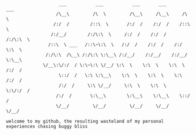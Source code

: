 ```
                    ___           ___           ___       ___       ___     
                   /\__\         /\  \         /\__\     /\__\     /\  \    
                  /:/  /        /::\  \       /:/  /    /:/  /    /::\  \   
                 /:/__/        /:/\:\  \     /:/  /    /:/  /    /:/\:\  \  
                /::\  \ ___   /::\~\:\  \   /:/  /    /:/  /    /:/  \:\  \ 
               /:/\:\  /\__\ /:/\:\ \:\__\ /:/__/    /:/__/    /:/__/ \:\__\
              \/__\:\/:/  / \:\~\:\ \/__/ \:\  \    \:\  \    \:\  \ /:/  /
                    \::/  /   \:\ \:\__\    \:\  \    \:\  \    \:\  /:/  / 
                    /:/  /     \:\ \/__/     \:\  \    \:\  \    \:\/:/  /  
                   /:/  /       \:\__\        \:\__\    \:\__\    \::/  /   
                   \/__/         \/__/         \/__/     \/__/     \/__/

welcome to my github, the resulting wasteland of my personal experiences chasing buggy bliss
```                                                                             
                                                                                      
       

<!--
**camjmoore/camjmoore** is a ✨ _special_ ✨ repository because its `README.md` (this file) appears on your GitHub profile.

Here are some ideas to get you started:

- 🔭 I’m currently working on ...
- 🌱 I’m currently learning ...
- 👯 I’m looking to collaborate on ...
- 🤔 I’m looking for help with ...
- 💬 Ask me about ...
- 📫 How to reach me: ...
- 😄 Pronouns: ...
- ⚡ Fun fact: ...
-->
